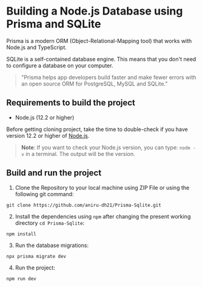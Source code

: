 # Building a Node.js Database using Prisma and SQLite

Prisma is a modern ORM (Object-Relational-Mapping tool) that works with Node.js and TypeScript.

SQLite is a self-contained database engine. This means that you don't need to configure a database on your computer.

> "Prisma helps app developers build faster and make fewer errors with an open source ORM for PostgreSQL, MySQL and SQLite."

## Requirements to build the project

- Node.js (12.2 or higher)

Before getting cloning project, take the time to double-check if you have version 12.2 or higher of <a href="https://nodejs.org/en/">Node.js</a>.

> **Note**: If you want to check your Node.js version, you can type: `node -v` in a terminal. The output will be the version.

## Build and run the project

1. Clone the Repository to your local machine using ZIP File or using the following git command:
```
git clone https://github.com/aniru-dh21/Prisma-Sqlite.git
```

2. Install the dependencies using `npm` after changing the present working directory `cd Prisma-Sqlite`:
```
npm install
```

3. Run the database migrations:
```
npx prisma migrate dev
```

4. Run the project:
```
npm run dev
```

